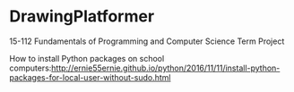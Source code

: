 # DrawingPlatformer
15-112 Fundamentals of Programming and Computer Science Term Project

How to install Python packages on school computers:http://ernie55ernie.github.io/python/2016/11/11/install-python-packages-for-local-user-without-sudo.html
